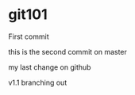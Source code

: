 # git101
First commit

this is the second commit on master

my last change on github

v1.1 branching out